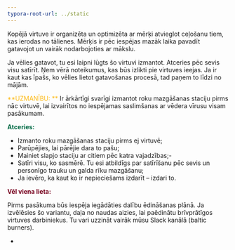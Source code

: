 ```yaml
---
typora-root-url: ../static
---
```






Kopējā virtuve ir organizēta un optimizēta ar mērķi atvieglot ceļošanu  tiem, kas ierodas no tālienes. Mērķis ir pēc iespējas mazāk laika pavadīt gatavojot un vairāk nodarbojoties ar mākslu.

Ja vēlies gatavot, tu esi laipni lūgts šo virtuvi izmantot. Atceries pēc sevis visu satīrīt. Ņem vērā noteikumus, kas būs izlikti pie virtuves ieejas. Ja ir kaut kas īpašs, ko vēlies lietot gatavošanas procesā, tad paņem to līdzi no mājām.

<span style="color:#fdb913;">**UZMANĪBU: **</span> Ir ārkārtīgi svarīgi izmantot roku mazgāšanas staciju pirms nāc virtuvē, lai  izvairītos no iespējamas saslimšanas ar vēdera vīrusu visam pasākumam.

<span style="color:#006a44;">**Atceries:**</span>

- Izmanto roku mazgāšanas staciju pirms ej virtuvē;
- Parūpējies, lai pārējie dara to pašu;
- Mainiet slapjo staciju ar citiem pēc katra vajadzības;-
- Satīri visu, ko sasmērē. Tu esi atbildīgs par satīrīšanu pēc sevis un personīgo trauku un galda rīku mazgāšanu;
- Ja ievēro, ka kaut ko ir nepieciešams izdarīt – izdari to.

<span style="color:#77011e;">**Vēl viena lieta:**</span>

Pirms pasākuma būs iespēja iegādāties dalību ēdināšanas plānā. Ja izvēlēsies šo variantu, daļa no naudas aizies, lai paēdinātu brīvprātīgos virtuves darbiniekus. Tu vari uzzināt vairāk mūsu Slack kanālā (baltic burners).









- ​


